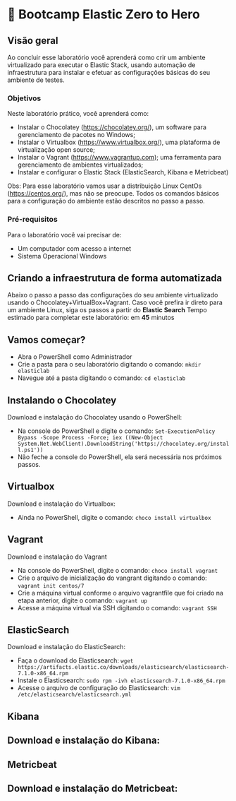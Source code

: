 <a name="HOLTitle"></a>

# 🚀 Bootcamp Elastic Zero to Hero

<a name="Overview"></a>

## Visão geral ##

Ao concluir esse laboratório você aprenderá como crir um ambiente virtualizado para executar o Elastic Stack, usando automação de infraestrutura para instalar e efetuar as configurações básicas do seu ambiente de testes.

<a name="Objectives"></a>

### Objetivos ##

Neste laboratório prático, você aprenderá como:

- Instalar o Chocolatey (https://chocolatey.org/), um software para gerenciamento de pacotes no Windows;
- Instalar o Virtualbox (https://www.virtualbox.org/), uma plataforma de virtualização open source;
- Instalar o Vagrant (https://www.vagrantup.com); uma ferramenta para gerenciamento de ambientes virtualizados;
- Instalar e configurar o Elastic Stack (ElasticSearch, Kibana e Metricbeat)

Obs: Para esse laboratório vamos usar a distribuição Linux CentOs (https://centos.org/), mas não se preocupe. Todos os comandos básicos para a configuração do ambiente estão descritos no passo a passo.

<a name="Prerequisites"></a>

### Pré-requisitos ###

Para o laboratório você vai precisar de:

- Um computador com acesso a internet
- Sistema Operacional Windows

<a name="Exercises"></a>

## Criando a infraestrutura de forma automatizada ##

Abaixo o passo a passo das configurações do seu ambiente virtualizado usando o Chocolatey+VirtualBox+Vagrant. Caso você prefira ir direto para um ambiente Linux, siga os passos a partir do **Elastic Search**
Tempo estimado para completar este laboratório: em **45** minutos

<a name="Exercise1"></a>

## Vamos começar? ##

- Abra o PowerShell como Administrador
- Crie a pasta para o seu laboratório digitando o comando: `mkdir elasticlab`
- Navegue até a pasta digitando o comando: `cd elasticlab`

## Instalando o Chocolatey ##
Download e instalação do Chocolatey usando o PowerShell:
- Na console do PowerShell e digite o comando: `Set-ExecutionPolicy Bypass -Scope Process -Force; iex ((New-Object System.Net.WebClient).DownloadString('https://chocolatey.org/install.ps1'))`
- Não feche a console do PowerShell, ela será necessária nos próximos passos.

## Virtualbox ##
Download e instalação do Virtualbox:
- Ainda no PowerShell, digite o comando: `choco install virtualbox`

## Vagrant ##
Download e instalação do Vagrant
- Na console do PowerShell, digite o comando: `choco install vagrant`
- Crie o arquivo de inicialização do vangrant digitando o comando: `vagrant init centos/7`
- Crie a máquina virtual conforme o arquivo vagrantfile que foi criado na etapa anterior, digite o comando: `vagrant up`
- Acesse a máquina virtual via SSH digitando o comando: `vagrant SSH`

## ElasticSearch ##
Download e instalação do ElasticSearch:
- Faça o download do Elasticsearch: `wget https://artifacts.elastic.co/downloads/elasticsearch/elasticsearch-7.1.0-x86_64.rpm`
- Instale o Elasticsearch: `sudo rpm -ivh elasticsearch-7.1.0-x86_64.rpm`
- Acesse o arquivo de configuração do Elasticsearch: `vim /etc/elasticsearch/elasticsearch.yml`

## Kibana ##
Download e instalação do Kibana:
-
## Metricbeat ##
Download e instalação do Metricbeat:
-
